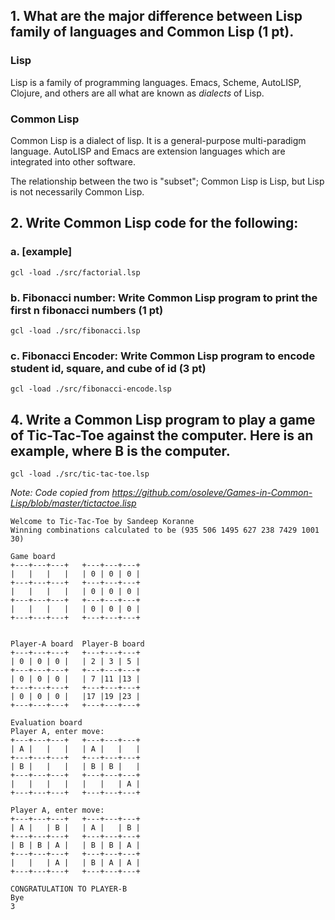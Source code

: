 ## 1. What are the major difference between Lisp family of languages and Common Lisp (1 pt).

### Lisp

Lisp is a family of programming languages. Emacs, Scheme, AutoLISP, Clojure, and others are all what are known as *dialects* of Lisp.

### Common Lisp
Common Lisp is a dialect of lisp. It is a general-purpose multi-paradigm language. AutoLISP and Emacs are extension languages which are integrated into other software.

The relationship between the two is "subset"; Common Lisp is Lisp, but Lisp is not necessarily Common Lisp.


## 2. Write Common Lisp code for the following:

### a. [example]
```
gcl -load ./src/factorial.lsp
```

### b. Fibonacci number: Write Common Lisp program to print the first n fibonacci numbers (1 pt)
```
gcl -load ./src/fibonacci.lsp
```

### c. Fibonacci Encoder: Write Common Lisp program to encode student id, square, and cube of id (3 pt)
```
gcl -load ./src/fibonacci-encode.lsp
```


## 4. Write a Common Lisp program to play a game of Tic-Tac-Toe against the computer. Here is an example, where B is the computer.
```
gcl -load ./src/tic-tac-toe.lsp
```

_Note: Code copied from https://github.com/osoleve/Games-in-Common-Lisp/blob/master/tictactoe.lisp_

    Welcome to Tic-Tac-Toe by Sandeep Koranne
    Winning combinations calculated to be (935 506 1495 627 238 7429 1001 30)

    Game board
    +---+---+---+   +---+---+---+
    |   |   |   |   | 0 | 0 | 0 |
    +---+---+---+   +---+---+---+
    |   |   |   |   | 0 | 0 | 0 |
    +---+---+---+   +---+---+---+
    |   |   |   |   | 0 | 0 | 0 |
    +---+---+---+   +---+---+---+


    Player-A board  Player-B board
    +---+---+---+   +---+---+---+
    | 0 | 0 | 0 |   | 2 | 3 | 5 |
    +---+---+---+   +---+---+---+
    | 0 | 0 | 0 |   | 7 |11 |13 |
    +---+---+---+   +---+---+---+
    | 0 | 0 | 0 |   |17 |19 |23 |
    +---+---+---+   +---+---+---+

    Evaluation board
    Player A, enter move:
    +---+---+---+   +---+---+---+
    | A |   |   |   | A |   |   |
    +---+---+---+   +---+---+---+
    | B |   |   |   | B | B |   |
    +---+---+---+   +---+---+---+
    |   |   |   |   |   |   | A |
    +---+---+---+   +---+---+---+

    Player A, enter move:
    +---+---+---+   +---+---+---+
    | A |   | B |   | A |   | B |
    +---+---+---+   +---+---+---+
    | B | B | A |   | B | B | A |
    +---+---+---+   +---+---+---+
    |   |   | A |   | B | A | A |
    +---+---+---+   +---+---+---+

    CONGRATULATION TO PLAYER-B
    Bye
    3
